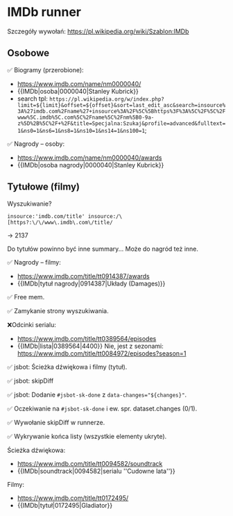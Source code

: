 IMDb runner
==========================

Szczegóły wywołań:
https://pl.wikipedia.org/wiki/Szablon:IMDb

## Osobowe

✅ Biogramy (przerobione):

- https://www.imdb.com/name/nm0000040/
- {{IMDb|osoba|0000040|Stanley Kubrick}}
- search tpl: `https://pl.wikipedia.org/w/index.php?limit=${limit}&offset=${offset}&sort=last_edit_asc&search=insource%3A%27imdb.com%2Fname%27+insource%3A%2F%5C%5Bhttps%3F%3A%5C%2F%5C%2Fwww%5C.imdb%5C.com%5C%2Fname%5C%2Fnm%5B0-9a-z%5D%2B%5C%2F+%2F&title=Specjalna:Szukaj&profile=advanced&fulltext=1&ns0=1&ns6=1&ns8=1&ns10=1&ns14=1&ns100=1`;

✅ Nagrody – osoby:

- https://www.imdb.com/name/nm0000040/awards
- {{IMDb|osoba nagrody|0000040|Stanley Kubrick}}

## Tytułowe (filmy)

Wyszukiwanie?
```
insource:'imdb.com/title' insource:/\[https?:\/\/www\.imdb\.com\/title/
```
-> 2137

Do tytułów powinno być inne summary... Może do nagród też inne.

✅ Nagrody – filmy:
- https://www.imdb.com/title/tt0914387/awards
- {{IMDb|tytuł nagrody|0914387|Układy (Damages)}}

✅ Free mem.

✅ Zamykanie strony wyszukiwania.

❌Odcinki serialu:
- https://www.imdb.com/title/tt0389564/episodes
- {{IMDb|lista|0389564|4400}}
Nie, jest z sezonami: https://www.imdb.com/title/tt0084972/episodes?season=1

✅ jsbot: Ścieżka dźwiękowa i filmy (tytuł).

✅ jsbot: skipDiff

✅ jsbot: Dodanie `#jsbot-sk-done` z `data-changes="${changes}"`.

✅ Oczekiwanie na `#jsbot-sk-done` i ew. spr. dataset.changes (0/1).

✅ Wywołanie skipDiff w runnerze.

✅ Wykrywanie końca listy (wszystkie elementy ukryte).

Ścieżka dźwiękowa:
- https://www.imdb.com/title/tt0094582/soundtrack
- {{IMDb|soundtrack|0094582|serialu ''Cudowne lata''}}

Filmy:
- https://www.imdb.com/title/tt0172495/
- {{IMDb|tytuł|0172495|Gladiator}}